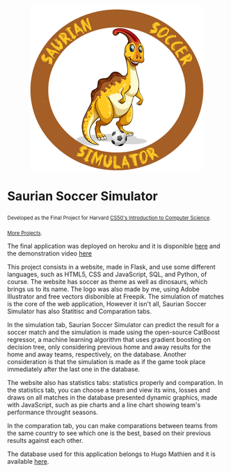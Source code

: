 <p align="center">
  <img src="/static/sss.png" >
</p>

# Saurian Soccer Simulator
<sub>Developed as the Final Project for Harvard [CS50's Introduction to Computer Science](https://learning.edx.org/course/course-v1:HarvardX+CS50+X/home).</sub>

<sub>[More Projects](https://github.com/jhpenas/portfolio).</sub>

The final application was deployed on heroku and it is disponible [here](http://saurian-soccer-simulator.herokuapp.com/) and the demonstration video [here](https://www.youtube.com/watch?v=7lDYlgxDh6Y)

This project consists in a website, made in Flask, and use some different languages, such as HTML5, CSS and JavaScript, SQL, and Python, of course. The website has soccer as theme as well as dinosaurs, which brings us to its name. The logo was also made by me, using Adobe Illustrator and free vectors disbonible at Freepik. The simulation of matches is the core of the web application, However it isn't all, Saurian Soccer Simulator has also Statitisc and Comparation tabs.

In the simulation tab, Saurian Soccer Simulator can predict the result for a soccer match and the simulation is made using the open-source CatBoost regressor, a machine learning algorithm that uses gradient boosting on decision tree, only considering previous home and away results for the home and away teams, respectively, on the database. Another consideration is that the simulation is made as if the game took place immediately after the last one in the database.

The website also has statistics tabs: statistics properly and comparation. In the statistics tab, you can choose a team and view its wins, losses and draws on all matches in  the database presented dynamic graphics, made with JavaScript, such as pie charts and a line chart showing team's performance throught seasons. 

In the comparation tab, you can make comparations between teams from the same country to see which one is the best, based on their previous results against each other.

The database used for this application belongs to Hugo Mathien and it is available [here](https://www.kaggle.com/hugomathien/soccer).


